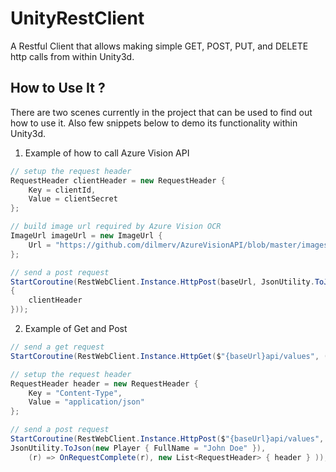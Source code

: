 # UnityRestClient

A Restful Client that allows making simple GET, POST, PUT, and DELETE http calls from within Unity3d.

## How to Use It ?

There are two scenes currently in the project that can be used to find out how to use it. Also few snippets below to demo its functionality within Unity3d.


1. Example of how to call Azure Vision API

```csharp
// setup the request header
RequestHeader clientHeader = new RequestHeader {
    Key = clientId,
    Value = clientSecret
};

// build image url required by Azure Vision OCR
ImageUrl imageUrl = new ImageUrl {
    Url = "https://github.com/dilmerv/AzureVisionAPI/blob/master/images/IMG_5301.JPG?raw=true"
};

// send a post request
StartCoroutine(RestWebClient.Instance.HttpPost(baseUrl, JsonUtility.ToJson(imageUrl), (r) => OnRequestComplete(r), new List<RequestHeader> 
{
    clientHeader
}));
```

2. Example of Get and Post
```csharp
// send a get request
StartCoroutine(RestWebClient.Instance.HttpGet($"{baseUrl}api/values", (r) => OnRequestComplete(r)));

// setup the request header
RequestHeader header = new RequestHeader {
    Key = "Content-Type",
    Value = "application/json"
};

// send a post request
StartCoroutine(RestWebClient.Instance.HttpPost($"{baseUrl}api/values", 
JsonUtility.ToJson(new Player { FullName = "John Doe" }), 
    (r) => OnRequestComplete(r), new List<RequestHeader> { header } ));
```
